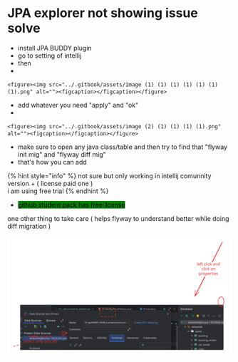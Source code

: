 # JPA explorer not showing issue solve

* install JPA BUDDY plugin
* go to setting of intellij
* then
*

    <figure><img src="../.gitbook/assets/image (1) (1) (1) (1) (1) (1) (1).png" alt=""><figcaption></figcaption></figure>
* add whatever you need "apply" and "ok"
*

    <figure><img src="../.gitbook/assets/image (2) (1) (1) (1) (1).png" alt=""><figcaption></figcaption></figure>
* make sure to open any java class/table and then try to find that "flyway init mig" and "flyway diff mig"
* that's how you can add

{% hint style="info" %}
not sure but only working in intellij comunnity version + ( license paid one )\
i am using free trial
{% endhint %}

* <mark style="background-color:green;">github student pack has free license</mark>



one other thing to take care ( helps flyway to understand better while doing diff migration )

<img src="../.gitbook/assets/file.excalidraw (1).svg" alt="" class="gitbook-drawing">
